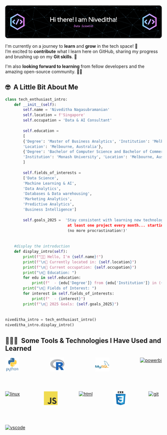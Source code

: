 ![Banner](./github-header-image.png)

I'm currently on a journey to **learn** and **grow** in the tech space! 🚀  
I’m excited to **contribute** what I learn here on GitHub, sharing my progress and brushing up on my **Git skills**. 🌱

I'm also **looking forward to learning** from fellow developers and the amazing open-source community. 🤝🏼  

<h2> 🤓 &nbsp;A Little Bit About Me</h2>

```python
class tech_enthusiast_intro:
    def __init__(self):
        self.name = 'Niveditha Nagasubramanian'
        self.location = f'Singapore'
        self.occupation = 'Data & AI Consultant'

        self.education = 
        [
        {'Degree': 'Master of Business Analytics', 'Institution': 'Melbourne Business School', 
        'Location': 'Melbourne, Australia'},
        {'Degree': 'Bachelor of Computer Science and Bachelor of Commerce Specialist', 
        'Institution': 'Monash University', 'Location': 'Melbourne, Australia'}
        ]

        self.fields_of_interests = 
        ['Data Science', 
        'Machine Learning & AI', 
        'Data Analytics',
        'Databases & Data warehousing',
        'Marketing Analytics', 
        'Predictive Analytics',
        'Business Intelligence']

        self.goals_2025 =  'Stay consistent with learning new technologies and complete 
                            at least one project every month... starting now 💪🏽 
                            (no more procrastination!)'
        

    #display the introduction
    def display_intro(self):
        print(f"👋🏽 Hello, I'm {self.name}!")
        print(f"\n📍 Currently located in: {self.location}")
        print(f"\n💼 Current occupation: {self.occupation}")
        print("\n🏫 Education: ")
        for edu in self.education:
            print(f"  - {edu['Degree']} from {edu['Institution']} in ({edu['Location']})")
        print("\n🔬 Fields of Interest: ")
        for interest in self.fields_of_interests:
            print(f"  - {interest}")
        print(f"\n🎯 2025 Goals: {self.goals_2025}")
    

niveditha_intro = tech_enthusiast_intro()
niveditha_intro.display_intro()
```

<h2> 👩🏽‍💻 &nbsp;Some Tools & Technologies I Have Used and Learned</h2>

<p align="left" style="display: flex; justify-content: space-between; flex-wrap: wrap; gap: 60px;">

  <a href="https://www.python.org/" target="_blank" title="Python - Programming Language">
    <img src="https://raw.githubusercontent.com/devicons/devicon/master/icons/python/python-original-wordmark.svg" alt="python" width="45" height="45" style="margin-right: 10px;"/>
  </a>
  <a href="https://www.r-project.org/" target="_blank" title="R - Statistical Computing">
    <img src="https://raw.githubusercontent.com/devicons/devicon/master/icons/r/r-original.svg" alt="r" width="45" height="45" style="margin-right: 10px;"/>
  </a>
  <a href="https://www.mysql.com/" target="_blank" title="MySQL - Relational Database">
    <img src="https://raw.githubusercontent.com/devicons/devicon/master/icons/mysql/mysql-original-wordmark.svg" alt="mysql" width="45" height="45" style="margin-right: 10px;"/>
  </a>
  <a href="https://powerbi.microsoft.com/" target="_blank" title="Power BI - Data Visualization">
    <img src="https://www.vectorlogo.zone/logos/microsoft_powerbi/microsoft_powerbi-ar21.svg" alt="powerbi" width="45" height="45"/>
  </a>
  <a href="https://www.linux.org/" target="_blank" title="Linux - Operating System">
    <img src="https://cdn.jsdelivr.net/gh/devicons/devicon/icons/linux/linux-original.svg" alt="linux" width="45" height="45" style="margin-right: 10px;"/> 
  </a>
  <a href="https://www.javascript.com/" target="_blank" title="JavaScript - Programming Language">
    <img src="https://raw.githubusercontent.com/devicons/devicon/master/icons/javascript/javascript-original.svg" alt="javascript" width="45" height="45"/>
  </a>
  <a href="https://developer.mozilla.org/en-US/docs/Web/HTML" target="_blank" title="HTML5 - Markup Language">
    <img src="https://cdn.jsdelivr.net/gh/devicons/devicon/icons/html5/html5-original.svg" alt="html" width="45" height="45"/>
  </a>
  <a href="https://developer.mozilla.org/en-US/docs/Web/CSS" target="_blank" title="CSS3 - Stylesheet Language">
    <img src="https://raw.githubusercontent.com/devicons/devicon/master/icons/css3/css3-original-wordmark.svg" alt="css3" width="45" height="45"/>      
  </a>
  <a href="https://git-scm.com/" target="_blank" title="Git - Version Control">
    <img src="https://cdn.jsdelivr.net/gh/devicons/devicon/icons/git/git-original.svg" alt="git" width="45" height="45" style="margin-right: 10px;"/>
  </a>
  <a href="https://code.visualstudio.com/" target="_blank" title="VSCode - Code Editor">
    <img src="https://cdn.jsdelivr.net/gh/devicons/devicon/icons/vscode/vscode-original.svg" alt="vscode" width="45" height="45" style="margin-right: 10px;"/>
  </a>

</p>

